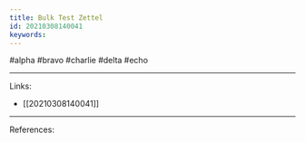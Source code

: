 ```yaml
---
title: Bulk Test Zettel
id: 20210308140041
keywords:
---
```

#alpha #bravo #charlie #delta #echo

---
Links:

- [[20210308140041]]

---
References:
